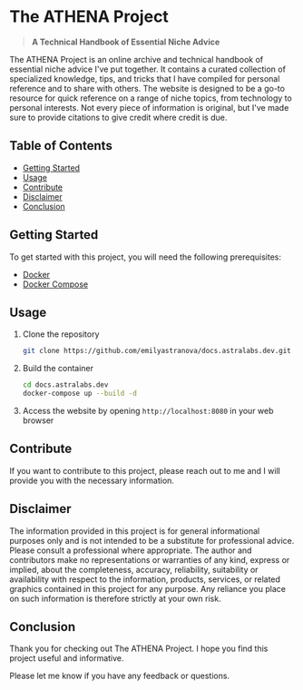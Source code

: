# The ATHENA Project

> **A Technical Handbook of Essential Niche Advice**

The ATHENA Project is an online archive and technical handbook of essential niche advice I've put together. It contains a curated collection of specialized knowledge, tips, and tricks that I have compiled for personal reference and to share with others. The website is designed to be a go-to resource for quick reference on a range of niche topics, from technology to personal interests. Not every piece of information is original, but I've made sure to provide citations to give credit where credit is due.

## Table of Contents

- [Getting Started](#getting-started)
- [Usage](#usage)
- [Contribute](#contribute)
- [Disclaimer](#disclaimer)
- [Conclusion](#conclusion)

## Getting Started

To get started with this project, you will need the following prerequisites:

- [Docker](https://www.docker.com/)
- [Docker Compose](https://docs.docker.com/compose/)

## Usage

1. Clone the repository

    ```bash
    git clone https://github.com/emilyastranova/docs.astralabs.dev.git
    ```

2. Build the container

    ```bash
    cd docs.astralabs.dev
    docker-compose up --build -d
    ```

3. Access the website by opening `http://localhost:8080` in your web browser

## Contribute

If you want to contribute to this project, please reach out to me and I will provide you with the necessary information.

## Disclaimer

The information provided in this project is for general informational purposes only and is not intended to be a substitute for professional advice. Please consult a professional where appropriate. The author and contributors make no representations or warranties of any kind, express or implied, about the completeness, accuracy, reliability, suitability or availability with respect to the information, products, services, or related graphics contained in this project for any purpose. Any reliance you place on such information is therefore strictly at your own risk.

## Conclusion

Thank you for checking out The ATHENA Project. I hope you find this project useful and informative.

Please let me know if you have any feedback or questions.
